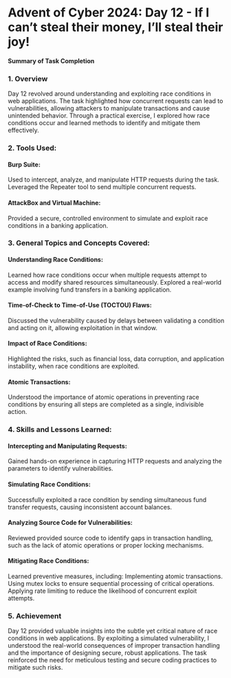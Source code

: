 # Advent of Cyber 2024: Day 12 - If I can’t steal their money, I’ll steal their joy!

**Summary of Task Completion**

### 1. Overview
Day 12 revolved around understanding and exploiting race conditions in web applications. The task highlighted how concurrent requests can lead to vulnerabilities, allowing attackers to manipulate transactions and cause unintended behavior. Through a practical exercise, I explored how race conditions occur and learned methods to identify and mitigate them effectively.

### 2. Tools Used:
#### Burp Suite:
Used to intercept, analyze, and manipulate HTTP requests during the task.
Leveraged the Repeater tool to send multiple concurrent requests.
#### AttackBox and Virtual Machine:
Provided a secure, controlled environment to simulate and exploit race conditions in a banking application.

### 3. General Topics and Concepts Covered:
#### Understanding Race Conditions:
Learned how race conditions occur when multiple requests attempt to access and modify shared resources simultaneously.
Explored a real-world example involving fund transfers in a banking application.
#### Time-of-Check to Time-of-Use (TOCTOU) Flaws:
Discussed the vulnerability caused by delays between validating a condition and acting on it, allowing exploitation in that window.
#### Impact of Race Conditions:
Highlighted the risks, such as financial loss, data corruption, and application instability, when race conditions are exploited.
#### Atomic Transactions:
Understood the importance of atomic operations in preventing race conditions by ensuring all steps are completed as a single, indivisible action.

### 4. Skills and Lessons Learned:
#### Intercepting and Manipulating Requests:
Gained hands-on experience in capturing HTTP requests and analyzing the parameters to identify vulnerabilities.
#### Simulating Race Conditions:
Successfully exploited a race condition by sending simultaneous fund transfer requests, causing inconsistent account balances.
#### Analyzing Source Code for Vulnerabilities:
Reviewed provided source code to identify gaps in transaction handling, such as the lack of atomic operations or proper locking mechanisms.
#### Mitigating Race Conditions:
Learned preventive measures, including:
Implementing atomic transactions.
Using mutex locks to ensure sequential processing of critical operations.
Applying rate limiting to reduce the likelihood of concurrent exploit attempts.

### 5. Achievement
Day 12 provided valuable insights into the subtle yet critical nature of race conditions in web applications. By exploiting a simulated vulnerability, I understood the real-world consequences of improper transaction handling and the importance of designing secure, robust applications. The task reinforced the need for meticulous testing and secure coding practices to mitigate such risks.
